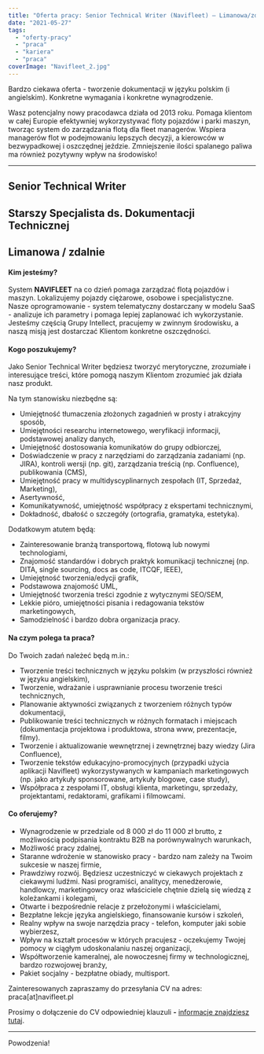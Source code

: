 ```yaml
---
title: "Oferta pracy: Senior Technical Writer (Navifleet) – Limanowa/zdalnie"
date: "2021-05-27"
tags:
  - "oferty-pracy"
  - "praca"
  - "kariera"
  - "praca"
coverImage: "Navifleet_2.jpg"
---
```


Bardzo ciekawa oferta - tworzenie dokumentacji w języku polskim (i angielskim).
Konkretne wymagania i konkretne wynagrodzenie.

Wasz potencjalny nowy pracodawca działa od 2013 roku. Pomaga klientom w całej
Europie efektywniej wykorzystywać floty pojazdów i parki maszyn, tworząc system
do zarządzania flotą dla fleet managerów. Wspiera managerów flot w podejmowaniu
lepszych decyzji, a kierowców w bezwypadkowej i oszczędnej jeździe. Zmniejszenie
ilości spalanego paliwa ma również pozytywny wpływ na środowisko!

---

## **Senior Technical Writer**

## **Starszy Specjalista ds. Dokumentacji Technicznej** 

## **Limanowa / zdalnie**

#### Kim jesteśmy?

System **NAVIFLEET** na co dzień pomaga zarządzać flotą pojazdów i maszyn.
Lokalizujemy pojazdy ciężarowe, osobowe i specjalistyczne.  Nasze
oprogramowanie - system telematyczny dostarczany w modelu SaaS - analizuje ich
parametry i pomaga lepiej zaplanować ich wykorzystanie. Jesteśmy częścią Grupy
Intellect, pracujemy w zwinnym środowisku, a naszą misją jest dostarczać
Klientom konkretne oszczędności.

#### Kogo poszukujemy?

Jako Senior Technical Writer będziesz tworzyć merytoryczne, zrozumiałe i
interesujące treści, które pomogą naszym Klientom zrozumieć jak działa nasz
produkt.

Na tym stanowisku niezbędne są:

- Umiejętność tłumaczenia złożonych zagadnień w prosty i atrakcyjny sposób,
- Umiejętności researchu internetowego, weryfikacji informacji, podstawowej
  analizy danych,
- Umiejętność dostosowania komunikatów do grupy odbiorczej,
- Doświadczenie w pracy z narzędziami do zarządzania zadaniami (np. JIRA),
  kontroli wersji (np. git), zarządzania treścią (np. Confluence), publikowania
  (CMS),
- Umiejętność pracy w multidyscyplinarnych zespołach (IT, Sprzedaż, Marketing),
- Asertywność,
- Komunikatywność, umiejętność współpracy z ekspertami technicznymi,
- Dokładność, dbałość o szczegóły (ortografia, gramatyka, estetyka).

Dodatkowym atutem będą:

- Zainteresowanie branżą transportową, flotową lub nowymi technologiami,
- Znajomość standardów i dobrych praktyk komunikacji technicznej (np. DITA,
  single sourcing, docs as code, ITCQF, IEEE),
- Umiejętność tworzenia/edycji grafik,
- Podstawowa znajomość UML,
- Umiejętność tworzenia treści zgodnie z wytycznymi SEO/SEM,
- Lekkie pióro, umiejętności pisania i redagowania tekstów marketingowych,
- Samodzielność i bardzo dobra organizacja pracy.

#### Na czym polega ta praca?

Do Twoich zadań należeć będą m.in.:

- Tworzenie treści technicznych w języku polskim (w przyszłości również w języku
  angielskim),
- Tworzenie, wdrażanie i usprawnianie procesu tworzenie treści technicznych,
- Planowanie aktywności związanych z tworzeniem różnych typów dokumentacji,
- Publikowanie treści technicznych w różnych formatach i miejscach (dokumentacja
  projektowa i produktowa, strona www, prezentacje, filmy).
- Tworzenie i aktualizowanie wewnętrznej i zewnętrznej bazy wiedzy (Jira
  Confluence),
- Tworzenie tekstów edukacyjno-promocyjnych (przypadki użycia aplikacji
  Navifleet) wykorzystywanych w kampaniach marketingowych (np. jako artykuły
  sponsorowane, artykuły blogowe, case study),
- Współpraca z zespołami IT, obsługi klienta, marketingu, sprzedaży,
  projektantami, redaktorami, grafikami i filmowcami.

#### Co oferujemy?

- Wynagrodzenie w przedziale od 8 000 zł do 11 000 zł brutto, z możliwością
  podpisania kontraktu B2B na porównywalnych warunkach,
- Możliwość pracy zdalnej,
- Staranne wdrożenie w stanowisko pracy - bardzo nam zależy na Twoim sukcesie w
  naszej firmie,
- Prawdziwy rozwój. Będziesz uczestniczyć w ciekawych projektach z ciekawymi
  ludźmi. Nasi programiści, analitycy, menedżerowie, handlowcy, marketingowcy
  oraz właściciele chętnie dzielą się wiedzą z koleżankami i kolegami,
- Otwarte i bezpośrednie relacje z przełożonymi i właścicielami,
- Bezpłatne lekcje języka angielskiego, finansowanie kursów i szkoleń,
- Realny wpływ na swoje narzędzia pracy - telefon, komputer jaki sobie
  wybierzesz,
- Wpływ na kształt procesów w których pracujesz - oczekujemy Twojej pomocy w
  ciągłym udoskonalaniu naszej organizacji,
- Współtworzenie kameralnej, ale nowoczesnej firmy w technologicznej, bardzo
  rozwojowej branży,
- Pakiet socjalny - bezpłatne obiady, multisport.

Zainteresowanych zapraszamy do przesyłania CV na adres: praca\[at\]navifleet.pl

Prosimy o dołączenie do CV odpowiedniej klauzuli **-**
[informacje znajdziesz tutaj](https://www.navifleet.pl/upload/files/KLAUZULA_rekrutacja.pdf).

---

Powodzenia!
